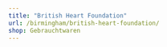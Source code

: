 ```yaml
---
title: "British Heart Foundation"
url: /birmingham/british-heart-foundation/
shop: Gebrauchtwaren
---
```

